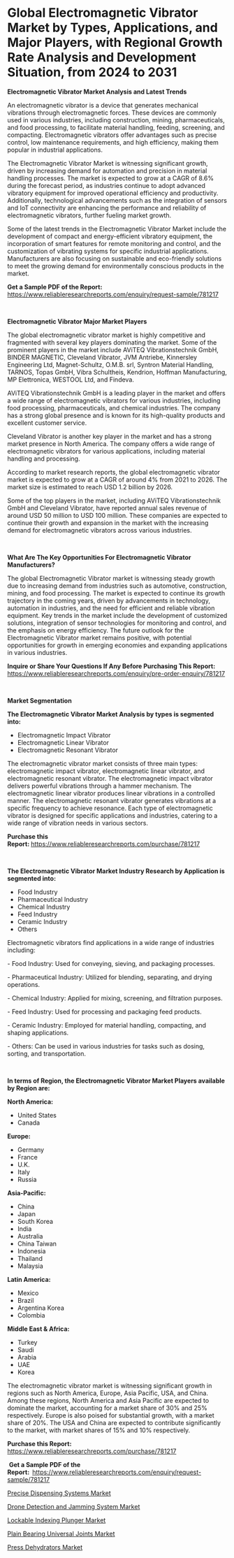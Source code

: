 <p><h1>Global Electromagnetic Vibrator Market by Types, Applications, and Major Players, with Regional Growth Rate Analysis and Development Situation, from 2024 to 2031</h1></p><p><strong>Electromagnetic Vibrator Market Analysis and Latest Trends</strong></p>
<p><p>An electromagnetic vibrator is a device that generates mechanical vibrations through electromagnetic forces. These devices are commonly used in various industries, including construction, mining, pharmaceuticals, and food processing, to facilitate material handling, feeding, screening, and compacting. Electromagnetic vibrators offer advantages such as precise control, low maintenance requirements, and high efficiency, making them popular in industrial applications.</p><p>The Electromagnetic Vibrator Market is witnessing significant growth, driven by increasing demand for automation and precision in material handling processes. The market is expected to grow at a CAGR of 8.6% during the forecast period, as industries continue to adopt advanced vibratory equipment for improved operational efficiency and productivity. Additionally, technological advancements such as the integration of sensors and IoT connectivity are enhancing the performance and reliability of electromagnetic vibrators, further fueling market growth.</p><p>Some of the latest trends in the Electromagnetic Vibrator Market include the development of compact and energy-efficient vibratory equipment, the incorporation of smart features for remote monitoring and control, and the customization of vibrating systems for specific industrial applications. Manufacturers are also focusing on sustainable and eco-friendly solutions to meet the growing demand for environmentally conscious products in the market.</p></p>
<p><strong>Get a Sample PDF of the Report:&nbsp;</strong> <a href="https://www.reliableresearchreports.com/enquiry/request-sample/781217">https://www.reliableresearchreports.com/enquiry/request-sample/781217</a></p>
<p>&nbsp;</p>
<p><strong>Electromagnetic Vibrator Major Market Players</strong></p>
<p><p>The global electromagnetic vibrator market is highly competitive and fragmented with several key players dominating the market. Some of the prominent players in the market include AViTEQ Vibrationstechnik GmbH, BINDER MAGNETIC, Cleveland Vibrator, JVM Antriebe, Kinnersley Engineering Ltd, Magnet-Schultz, O.M.B. srl, Syntron Material Handling, TARNOS, Topas GmbH, Vibra Schultheis, Kendrion, Hoffman Manufacturing, MP Elettronica, WESTOOL Ltd, and Findeva.</p><p>AViTEQ Vibrationstechnik GmbH is a leading player in the market and offers a wide range of electromagnetic vibrators for various industries, including food processing, pharmaceuticals, and chemical industries. The company has a strong global presence and is known for its high-quality products and excellent customer service.</p><p>Cleveland Vibrator is another key player in the market and has a strong market presence in North America. The company offers a wide range of electromagnetic vibrators for various applications, including material handling and processing.</p><p>According to market research reports, the global electromagnetic vibrator market is expected to grow at a CAGR of around 4% from 2021 to 2026. The market size is estimated to reach USD 1.2 billion by 2026.</p><p>Some of the top players in the market, including AViTEQ Vibrationstechnik GmbH and Cleveland Vibrator, have reported annual sales revenue of around USD 50 million to USD 100 million. These companies are expected to continue their growth and expansion in the market with the increasing demand for electromagnetic vibrators across various industries.</p></p>
<p>&nbsp;</p>
<p><strong>What Are The Key Opportunities For Electromagnetic Vibrator Manufacturers?</strong></p>
<p><p>The global Electromagnetic Vibrator market is witnessing steady growth due to increasing demand from industries such as automotive, construction, mining, and food processing. The market is expected to continue its growth trajectory in the coming years, driven by advancements in technology, automation in industries, and the need for efficient and reliable vibration equipment. Key trends in the market include the development of customized solutions, integration of sensor technologies for monitoring and control, and the emphasis on energy efficiency. The future outlook for the Electromagnetic Vibrator market remains positive, with potential opportunities for growth in emerging economies and expanding applications in various industries.</p></p>
<p><strong>Inquire or Share Your Questions If Any Before Purchasing This Report:</strong> <a href="https://www.reliableresearchreports.com/enquiry/pre-order-enquiry/781217">https://www.reliableresearchreports.com/enquiry/pre-order-enquiry/781217</a></p>
<p>&nbsp;</p>
<p><strong>Market Segmentation</strong></p>
<p><strong>The Electromagnetic Vibrator Market Analysis by types is segmented into:</strong></p>
<p><ul><li>Electromagnetic Impact Vibrator</li><li>Electromagnetic Linear Vibrator</li><li>Electromagnetic Resonant Vibrator</li></ul></p>
<p><p>The electromagnetic vibrator market consists of three main types: electromagnetic impact vibrator, electromagnetic linear vibrator, and electromagnetic resonant vibrator. The electromagnetic impact vibrator delivers powerful vibrations through a hammer mechanism. The electromagnetic linear vibrator produces linear vibrations in a controlled manner. The electromagnetic resonant vibrator generates vibrations at a specific frequency to achieve resonance. Each type of electromagnetic vibrator is designed for specific applications and industries, catering to a wide range of vibration needs in various sectors.</p></p>
<p><strong>Purchase this Report:&nbsp;</strong><a href="https://www.reliableresearchreports.com/purchase/781217">https://www.reliableresearchreports.com/purchase/781217</a></p>
<p>&nbsp;</p>
<p><strong>The Electromagnetic Vibrator Market Industry Research by Application is segmented into:</strong></p>
<p><ul><li>Food Industry</li><li>Pharmaceutical Industry</li><li>Chemical Industry</li><li>Feed Industry</li><li>Ceramic Industry</li><li>Others</li></ul></p>
<p><p>Electromagnetic vibrators find applications in a wide range of industries including:</p><p>- Food Industry: Used for conveying, sieving, and packaging processes.</p><p>- Pharmaceutical Industry: Utilized for blending, separating, and drying operations.</p><p>- Chemical Industry: Applied for mixing, screening, and filtration purposes.</p><p>- Feed Industry: Used for processing and packaging feed products.</p><p>- Ceramic Industry: Employed for material handling, compacting, and shaping applications.</p><p>- Others: Can be used in various industries for tasks such as dosing, sorting, and transportation.</p></p>
<p>&nbsp;</p>
<p><strong>In terms of Region, the Electromagnetic Vibrator Market Players available by Region are:</strong></p>
<p>
    <p> <strong> North America: </strong>
        <ul>
            <li>United States</li>
            <li>Canada</li>
        </ul>
        </p> 
    <p> <strong> Europe: </strong>
        <ul>
            <li>Germany</li>
            <li>France</li>
            <li>U.K.</li>
            <li>Italy</li>
            <li>Russia</li>
        </ul>
        </p> 
    <p> <strong> Asia-Pacific: </strong>
        <ul>
            <li>China</li>
            <li>Japan</li>
            <li>South Korea</li>
            <li>India</li>
            <li>Australia</li>
            <li>China Taiwan</li>
            <li>Indonesia</li>
            <li>Thailand</li>
            <li>Malaysia</li>
        </ul>
        </p> 
    <p> <strong> Latin America: </strong>
        <ul>
            <li>Mexico</li>
            <li>Brazil</li>
            <li>Argentina Korea</li>
            <li>Colombia</li>
        </ul>
        </p> 
    <p> <strong> Middle East & Africa: </strong>
        <ul>
            <li>Turkey</li>
            <li>Saudi</li>
            <li>Arabia</li>
            <li>UAE</li>
            <li>Korea</li>
        </ul>
    </p>
    </p>
<p><p>The electromagnetic vibrator market is witnessing significant growth in regions such as North America, Europe, Asia Pacific, USA, and China. Among these regions, North America and Asia Pacific are expected to dominate the market, accounting for a market share of 30% and 25% respectively. Europe is also poised for substantial growth, with a market share of 20%. The USA and China are expected to contribute significantly to the market, with market shares of 15% and 10% respectively.</p></p>
<p><strong>Purchase this Report: </strong><a href="https://www.reliableresearchreports.com/purchase/781217">https://www.reliableresearchreports.com/purchase/781217</a></p>
<p>&nbsp;<strong>Get a Sample PDF of the Report:&nbsp;&nbsp;</strong><a href="https://www.reliableresearchreports.com/enquiry/request-sample/781217">https://www.reliableresearchreports.com/enquiry/request-sample/781217</a></p>
<p><strong></strong></p>
<p><p><a href="https://medium.com/@lomawitting/precise-dispensing-systems-market-trends-forecast-and-competitive-analysis-to-2031-689af902aaa9">Precise Dispensing Systems Market</a></p><p><a href="https://medium.com/@aliabrakus/drone-detection-and-jamming-system-market-analysis-its-cagr-market-segmentation-and-global-5fd0a2678e14">Drone Detection and Jamming System Market</a></p><p><a href="https://medium.com/@aliabrakus/analyzing-lockable-indexing-plunger-market-global-industry-perspective-and-forecast-2024-to-2031-d377652286d1">Lockable Indexing Plunger Market</a></p><p><a href="https://medium.com/@aliabrakus/plain-bearing-universal-joints-market-exploring-market-share-market-trends-and-future-growth-221ce1f418bd">Plain Bearing Universal Joints Market</a></p><p><a href="https://medium.com/@lomawitting/press-dehydrators-market-the-key-to-successful-business-strategy-forecast-till-2031-d19d67a4b9e8">Press Dehydrators Market</a></p></p>
